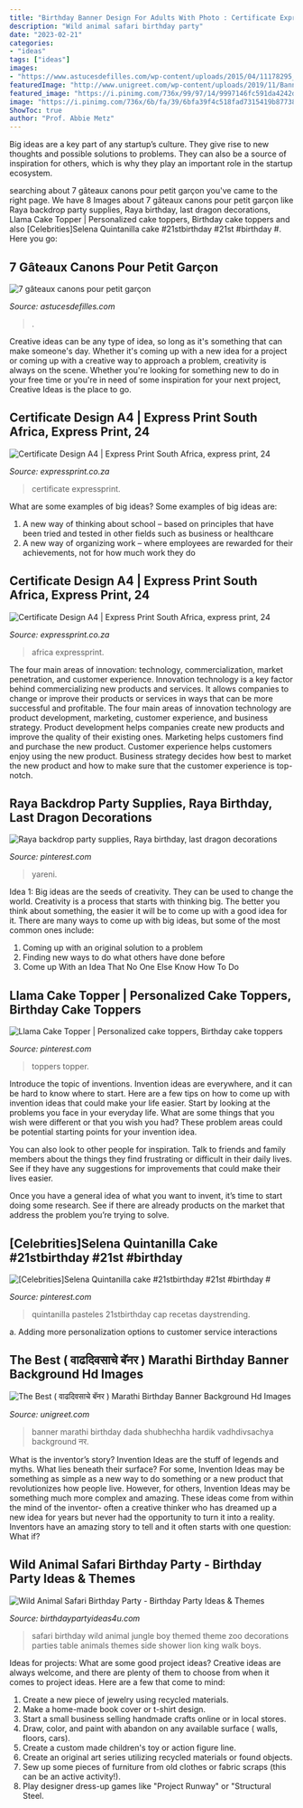 ```yaml
---
title: "Birthday Banner Design For Adults With Photo : Certificate Expressprint"
description: "Wild animal safari birthday party"
date: "2023-02-21"
categories:
- "ideas"
tags: ["ideas"]
images:
- "https://www.astucesdefilles.com/wp-content/uploads/2015/04/11178295_707009762787615_6211961984652111900_n-696x932.jpg"
featuredImage: "http://www.unigreet.com/wp-content/uploads/2019/11/Banner-734x1024.jpg"
featured_image: "https://i.pinimg.com/736x/99/97/14/9997146fc591da4242df9725bb5b0a3e.jpg"
image: "https://i.pinimg.com/736x/6b/fa/39/6bfa39f4c518fad7315419b877387dc5.jpg"
ShowToc: true
author: "Prof. Abbie Metz"
---
```



Big ideas are a key part of any startup’s culture. They give rise to new thoughts and possible solutions to problems. They can also be a source of inspiration for others, which is why they play an important role in the startup ecosystem.

	

		
searching about 7 gâteaux canons pour petit garçon you've came to the right page. We have 8 Images about 7 gâteaux canons pour petit garçon like Raya backdrop party supplies, Raya birthday, last dragon decorations, Llama Cake Topper | Personalized cake toppers, Birthday cake toppers and also [Celebrities]Selena Quintanilla cake #21stbirthday #21st #birthday #. Here you go:
		
    
## 7 Gâteaux Canons Pour Petit Garçon

<img loading=lazy src="https://www.astucesdefilles.com/wp-content/uploads/2015/04/11178295_707009762787615_6211961984652111900_n-696x932.jpg" onerror="this.onerror=null;this.src='https://tse3.mm.bing.net/th?id=OIP.JrWzCEeJDhxJb_BLmCTebgHaJ6&amp;pid=15.1';" alt="7 gâteaux canons pour petit garçon">

_Source: astucesdefilles.com_

>. 

	

Creative ideas can be any type of idea, so long as it's something that can make someone's day. Whether it's coming up with a new idea for a project or coming up with a creative way to approach a problem, creativity is always on the scene. Whether you're looking for something new to do in your free time or you're in need of some inspiration for your next project, Creative Ideas is the place to go.

    
## Certificate Design A4 | Express Print South Africa, Express Print, 24

<img loading=lazy src="https://expressprint.co.za/wp-content/uploads/2020/05/express-print-125-1-768x1105.png" onerror="this.onerror=null;this.src='https://tse3.mm.bing.net/th?id=OIP.E-GYNuXQ0gdBBfor12siOAHaKp&amp;pid=15.1';" alt="Certificate Design A4 | Express Print South Africa, express print, 24">

_Source: expressprint.co.za_

>certificate expressprint. 

	

What are some examples of big ideas?
Some examples of big ideas are: 
1. A new way of thinking about school – based on principles that have been tried and tested in other fields such as business or healthcare
2. A new way of organizing work – where employees are rewarded for their achievements, not for how much work they do

    
## Certificate Design A4 | Express Print South Africa, Express Print, 24

<img loading=lazy src="https://expressprint.co.za/wp-content/uploads/2020/05/express-print-125-1-712x1024.png" onerror="this.onerror=null;this.src='https://tse4.mm.bing.net/th?id=OIP.6jc74YCpvuG5rI1wh3Y2WwHaKp&amp;pid=15.1';" alt="Certificate Design A4 | Express Print South Africa, express print, 24">

_Source: expressprint.co.za_

>africa expressprint. 

	

The four main areas of innovation: technology, commercialization, market penetration, and customer experience.
Innovation technology is a key factor behind commercializing new products and services. It allows companies to change or improve their products or services in ways that can be more successful and profitable. The four main areas of innovation technology are product development, marketing, customer experience, and business strategy. Product development helps companies create new products and improve the quality of their existing ones. Marketing helps customers find and purchase the new product. Customer experience helps customers enjoy using the new product. Business strategy decides how best to market the new product and how to make sure that the customer experience is top-notch.

    
## Raya Backdrop Party Supplies, Raya Birthday, Last Dragon Decorations

<img loading=lazy src="https://i.pinimg.com/736x/6b/fa/39/6bfa39f4c518fad7315419b877387dc5.jpg" onerror="this.onerror=null;this.src='https://tse3.mm.bing.net/th?id=OIP.Dm2AWRH5nVmhlpWcZv0tEwHaFi&amp;pid=15.1';" alt="Raya backdrop party supplies, Raya birthday, last dragon decorations">

_Source: pinterest.com_

>yareni. 

	

Idea 1: Big ideas are the seeds of creativity. They can be used to change the world.
Creativity is a process that starts with thinking big. The better you think about something, the easier it will be to come up with a good idea for it. There are many ways to come up with big ideas, but some of the most common ones include:
1. Coming up with an original solution to a problem
2. Finding new ways to do what others have done before
3. Come up With an Idea That No One Else Know How To Do

    
## Llama Cake Topper | Personalized Cake Toppers, Birthday Cake Toppers

<img loading=lazy src="https://i.pinimg.com/736x/20/fa/1f/20fa1f33820eea2faad54f35e2ea62d6.jpg" onerror="this.onerror=null;this.src='https://tse4.mm.bing.net/th?id=OIP.670973KNkSisKOirXMP0fQHaJ4&amp;pid=15.1';" alt="Llama Cake Topper | Personalized cake toppers, Birthday cake toppers">

_Source: pinterest.com_

>toppers topper. 

	

Introduce the topic of inventions.
Invention ideas are everywhere, and it can be hard to know where to start. Here are a few tips on how to come up with invention ideas that could make your life easier.
Start by looking at the problems you face in your everyday life. What are some things that you wish were different or that you wish you had? These problem areas could be potential starting points for your invention idea.

You can also look to other people for inspiration. Talk to friends and family members about the things they find frustrating or difficult in their daily lives. See if they have any suggestions for improvements that could make their lives easier.

Once you have a general idea of what you want to invent, it’s time to start doing some research. See if there are already products on the market that address the problem you’re trying to solve.

    
## [Celebrities]Selena Quintanilla Cake #21stbirthday #21st #birthday #

<img loading=lazy src="https://i.pinimg.com/736x/99/97/14/9997146fc591da4242df9725bb5b0a3e.jpg" onerror="this.onerror=null;this.src='https://tse1.mm.bing.net/th?id=OIP.WtVPUooJQt3UewCjj7zBZgHaJ4&amp;pid=15.1';" alt="[Celebrities]Selena Quintanilla cake #21stbirthday #21st #birthday #">

_Source: pinterest.com_

>quintanilla pasteles 21stbirthday cap recetas daystrending. 

	

a. Adding more personalization options to customer service interactions 

    
## The Best ( वाढदिवसाचे बॅनर ) Marathi Birthday Banner Background Hd Images

<img loading=lazy src="http://www.unigreet.com/wp-content/uploads/2019/11/Banner-734x1024.jpg" onerror="this.onerror=null;this.src='https://tse4.mm.bing.net/th?id=OIP.efwTFUguMk2xSUXN7OIKXwHaKV&amp;pid=15.1';" alt="The Best ( वाढदिवसाचे बॅनर ) Marathi Birthday Banner Background Hd Images">

_Source: unigreet.com_

>banner marathi birthday dada shubhechha hardik vadhdivsachya background नर. 

	

What is the inventor’s story?
Invention Ideas are the stuff of legends and myths. What lies beneath their surface? For some, Invention Ideas may be something as simple as a new way to do something or a new product that revolutionizes how people live. However, for others, Invention Ideas may be something much more complex and amazing. These ideas come from within the mind of the inventor- often a creative thinker who has dreamed up a new idea for years but never had the opportunity to turn it into a reality. Inventors have an amazing story to tell and it often starts with one question: What if?

    
## Wild Animal Safari Birthday Party - Birthday Party Ideas &amp; Themes

<img loading=lazy src="http://www.birthdaypartyideas4u.com/wp-content/uploads/2017/02/Wild-Animal-Safari-Birthday-Party-Ideas-600x900.jpg" onerror="this.onerror=null;this.src='https://tse2.mm.bing.net/th?id=OIP.YazVfj9X33uohWQH3eug-wHaLH&amp;pid=15.1';" alt="Wild Animal Safari Birthday Party - Birthday Party Ideas &amp; Themes">

_Source: birthdaypartyideas4u.com_

>safari birthday wild animal jungle boy themed theme zoo decorations parties table animals themes side shower lion king walk boys. 

	

Ideas for projects: What are some good project ideas?
Creative ideas are always welcome, and there are plenty of them to choose from when it comes to project ideas. Here are a few that come to mind: 
1. Create a new piece of jewelry using recycled materials.
2. Make a home-made book cover or t-shirt design.
3. Start a small business selling handmade crafts online or in local stores.
4. Draw, color, and paint with abandon on any available surface ( walls, floors, cars).
5. Create a custom made children's toy or action figure line. 
6. Create an original art series utilizing recycled materials or found objects.
7. Sew up some pieces of furniture from old clothes or fabric scraps (this can be an active activity!). 
8. Play designer dress-up games like "Project Runway" or "Structural Steel.

